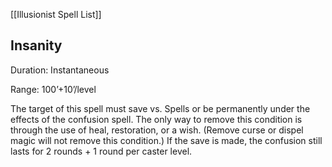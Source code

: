 [[Illusionist Spell List]]

## Insanity                                                   

Duration: Instantaneous

Range: 100’+10’/level

The target of this spell must save vs. Spells or be permanently under the effects of the confusion spell. The only way to remove this condition is through the use of heal, restoration, or a wish. (Remove curse or dispel magic will not remove this condition.) If the save is made, the confusion still lasts for 2 rounds + 1 round per caster level.